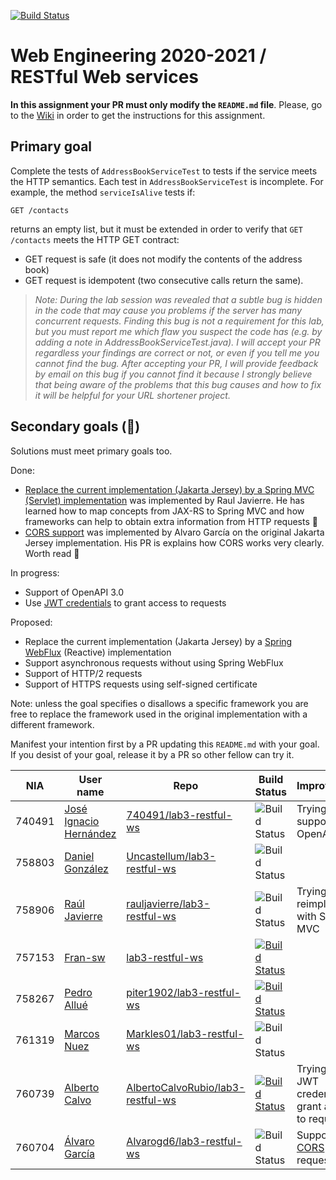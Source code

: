 [![Build Status](https://travis-ci.com/UNIZAR-30246-WebEngineering/lab3-restful-ws.svg?branch=master)](https://travis-ci.com/UNIZAR-30246-WebEngineering/lab3-restful-ws)
# Web Engineering 2020-2021 / RESTful Web services
**In this assignment your PR must only modify the `README.md` file**.
Please, go to the [Wiki](https://github.com/UNIZAR-30246-WebEngineering/lab3-restful-ws/wiki) in order to get the instructions for this assignment.

## Primary goal

Complete the tests of `AddressBookServiceTest` to tests if the service meets the HTTP semantics.
Each test in `AddressBookServiceTest` is incomplete. 
For example, the method `serviceIsAlive` tests if: 

```http
GET /contacts
```

returns an empty list, but it must be extended in order to verify that `GET /contacts` meets the HTTP GET contract: 

- GET request is safe (it does not modify the contents of the address book)
- GET request is idempotent (two consecutive calls return the same).

> *Note: During the lab session was revealed that a subtle bug is hidden in the code that may cause you problems if the server has many concurrent requests. Finding this bug is not a requirement for this lab, but you must report me which flaw you suspect the code has (e.g. by adding a note in AddressBookServiceTest.java). I will accept your PR regardless your findings are correct or not, or even if you tell me you cannot find the bug. After accepting your PR, I will provide feedback by email on this bug if you cannot find it because I strongly believe that being aware of the problems that this bug causes and how to fix it will be helpful for your URL shortener project.*

## Secondary goals (:gift:)

Solutions must meet primary goals too. 

Done:

- [Replace the current implementation (Jakarta Jersey) by a Spring MVC (Servlet) implementation](https://github.com/rauljavierre/lab3-restful-ws/tree/test) was implemented by Raul Javierre. He has learned how to map concepts from JAX-RS to Spring MVC and how frameworks can help to obtain extra information from HTTP requests :gift:
- [CORS support](https://github.com/UNIZAR-30246-WebEngineering/lab3-restful-ws/pull/12) was implemented by Alvaro García on the original Jakarta Jersey implementation. His PR is explains how CORS works very clearly. Worth read :gift:

In progress:

- Support of OpenAPI 3.0
- Use [JWT credentials](https://jwt.io/) to grant access to requests

Proposed:

- Replace the current implementation (Jakarta Jersey) by a [Spring WebFlux](https://docs.spring.io/spring-framework/docs/current/reference/html/web-reactive.html#spring-webflux) (Reactive) implementation
- Support asynchronous requests without using Spring WebFlux 
- Support of HTTP/2 requests 
- Support of HTTPS requests using self-signed certificate 

Note: unless the goal specifies o disallows a specific framework you are free to replace the framework used in the original implementation with a different framework.

Manifest your intention first by a PR updating this `README.md` with your goal.
If you desist of your goal, release it by a PR so other fellow can try it. 


| NIA    | User name | Repo | Build Status | Improvement | Score
|--------|-----------|------|--------------|-------------|--------
| 740491 |[José Ignacio Hernández](https://github.com/740491)|[740491/lab3-restful-ws](https://github.com/740491/lab3-restful-ws/tree/test)| ![Build Status](https://travis-ci.com/740491/lab3-restful-ws.svg?branch=test)| Trying support of OpenAPI 3.0 |
| 758803 |[Daniel González](https://github.com/Uncastellum/)|[Uncastellum/lab3-restful-ws](https://github.com/Uncastellum/lab3-restful-ws/tree/test)|![Build Status](https://travis-ci.com/Uncastellum/lab3-restful-ws.svg?branch=test)|                      |
| 758906 |[Raúl Javierre](https://github.com/rauljavierre/)|[rauljavierre/lab3-restful-ws](https://github.com/rauljavierre/lab3-restful-ws/tree/test)|![Build Status](https://travis-ci.com/rauljavierre/lab3-restful-ws.svg?branch=test)| Trying to reimplement with Spring MVC | :gift:                     |
| 757153 |[Fran-sw](https://github.com/Fran-sw) |[lab3-restful-ws](https://github.com/Fran-sw/lab3-restful-ws/tree/test)|[![Build Status](https://travis-ci.com/Fran-sw/lab3-restful-ws.svg)](https://travis-ci.com/Fran-sw/lab3-restful-ws)       | |                      |
| 758267 |[Pedro Allué](https://github.com/piter1902/) | [piter1902/lab3-restful-ws](https://github.com/piter1902/lab3-restful-ws/tree/test) | [![Build Status](https://travis-ci.com/piter1902/lab3-restful-ws.svg?branch=test)](https://travis-ci.com/piter1902/lab3-restful-ws) |             |
| 761319 |[Marcos Nuez](https://github.com/Markles02/)|[Markles01/lab3-restful-ws](https://github.com/Markles01/lab3-restful-ws/tree/test)|![Build Status](https://travis-ci.com/Markles01/lab3-restful-ws.svg?branch=test)|                      |
| 760739 |[Alberto Calvo](https://github.com/AlbertoCalvoRubio) |[AlbertoCalvoRubio/lab3-restful-ws](https://github.com/AlbertoCalvoRubio/lab3-restful-ws/tree/test)|[![Build Status](https://travis-ci.com/AlbertoCalvoRubio/lab3-restful-ws.svg)](https://travis-ci.com/AlbertoCalvoRubio/lab3-restful-ws) | Trying to use JWT credentials to grant access to requests|                      |
| 760704 |[Álvaro García](https://github.com/Alvarogd6)|[Alvarogd6/lab3-restful-ws](https://github.com/Alvarogd6/lab3-restful-ws/tree/test)|![Build Status](https://travis-ci.com/Alvarogd6/lab3-restful-ws.svg?branch=test)| Support of [CORS](https://developer.mozilla.org/es/docs/Web/HTTP/Access_control_CORS) requests | :gift: |
